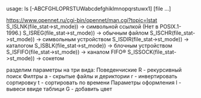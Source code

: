 
usage: ls [-ABCFGHLOPRSTUWabcdefghiklmnopqrstuwx1] [file ...]

https://www.opennet.ru/cgi-bin/opennet/man.cgi?topic=lstat
S_ISLNK(file_stat->st_mode)) ->  символьной ссылкой (Нет в POSIX.1-1996.)
S_ISREG(file_stat->st_mode)) ->	обычным файлом
S_ISCHR(file_stat->st_mode)) ->	символьным устройством
S_ISDIR(file_stat->st_mode)) ->	каталогом
S_ISBLK(file_stat->st_mode)) ->  блочным устройством
S_ISFIFO(file_stat->st_mode)) ->	каналом FIFO®
S_ISSOCK(file_stat->st_mode)) ->	сокетом


разделим параметры на три вида:
    Поведенчиские
        R - рекурсивный поиск
    Филтры
        a - скрытые файлы и дериктории
        r - инвертировать сортировку
        t - сортировать по времени
    Параметры оформления
        l - вывеси ввиде таблици
        G - добавить цвет
